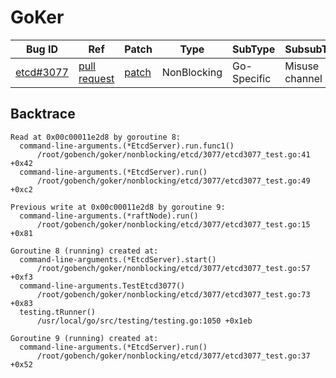 
# GoKer

| Bug ID|  Ref | Patch | Type | SubType | SubsubType |
| ----  | ---- | ----  | ---- | ---- | ---- |
|[etcd#3077]|[pull request]|[patch]| NonBlocking | Go-Specific | Misuse channel |

[etcd#3077]:(etcd3077_test.go)
[patch]:https://github.com/etcd-io/etcd/pull/3077/files
[pull request]:https://github.com/etcd-io/etcd/pull/3077
 

## Backtrace

```
Read at 0x00c00011e2d8 by goroutine 8:
  command-line-arguments.(*EtcdServer).run.func1()
      /root/gobench/goker/nonblocking/etcd/3077/etcd3077_test.go:41 +0x42
  command-line-arguments.(*EtcdServer).run()
      /root/gobench/goker/nonblocking/etcd/3077/etcd3077_test.go:49 +0xc2

Previous write at 0x00c00011e2d8 by goroutine 9:
  command-line-arguments.(*raftNode).run()
      /root/gobench/goker/nonblocking/etcd/3077/etcd3077_test.go:15 +0x81

Goroutine 8 (running) created at:
  command-line-arguments.(*EtcdServer).start()
      /root/gobench/goker/nonblocking/etcd/3077/etcd3077_test.go:57 +0xf3
  command-line-arguments.TestEtcd3077()
      /root/gobench/goker/nonblocking/etcd/3077/etcd3077_test.go:73 +0x83
  testing.tRunner()
      /usr/local/go/src/testing/testing.go:1050 +0x1eb

Goroutine 9 (running) created at:
  command-line-arguments.(*EtcdServer).run()
      /root/gobench/goker/nonblocking/etcd/3077/etcd3077_test.go:37 +0x52
```

